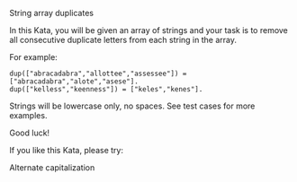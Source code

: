 String array duplicates

In this Kata, you will be given an array of strings and your task is to remove all consecutive duplicate letters from each string in the array.

For example:

    dup(["abracadabra","allottee","assessee"]) = ["abracadabra","alote","asese"].
    dup(["kelless","keenness"]) = ["keles","kenes"].

Strings will be lowercase only, no spaces. See test cases for more examples.

Good luck!

If you like this Kata, please try:

Alternate capitalization
